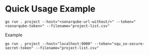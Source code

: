# Quick Usage Example

```shell
go run . project --host="<sonarqube-url-without/>" --token="<sonarqube-token>" --filename="project-list.csv"
```
Example
```shell
go run . project --host="localhost:9000" --token="squ_so-secure-secret-token" --filename="project-list.csv"
```
